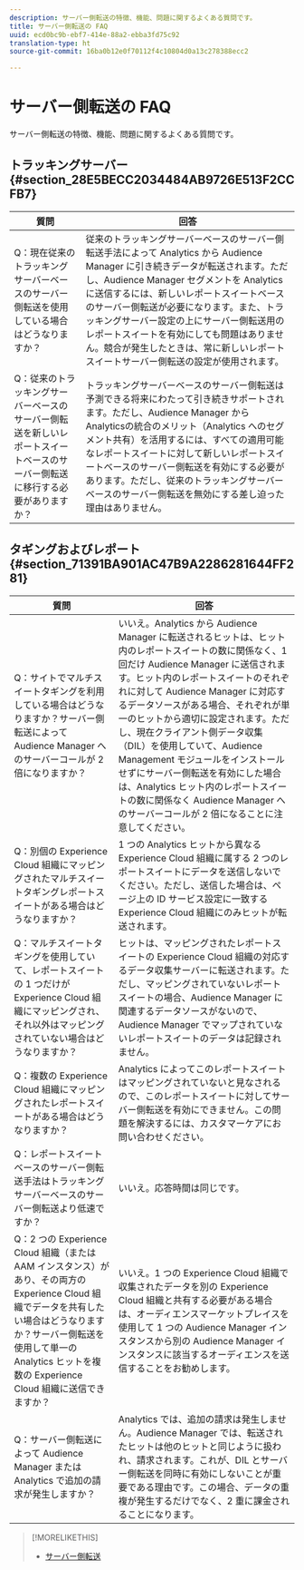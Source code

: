 ```yaml
---
description: サーバー側転送の特徴、機能、問題に関するよくある質問です。
title: サーバー側転送の FAQ
uuid: ecd0bc9b-ebf7-414e-88a2-ebba3fd75c92
translation-type: ht
source-git-commit: 16ba0b12e0f70112f4c10804d0a13c278388ecc2

---
```



# サーバー側転送の FAQ

サーバー側転送の特徴、機能、問題に関するよくある質問です。

## トラッキングサーバー {#section_28E5BECC2034484AB9726E513F2CCFB7}

| 質問 | 回答 |
|--- |--- |
| Q：現在従来のトラッキングサーバーベースのサーバー側転送を使用している場合はどうなりますか？ | 従来のトラッキングサーバーベースのサーバー側転送手法によって Analytics から Audience Manager に引き続きデータが転送されます。ただし、Audience Manager セグメントを Analytics に送信するには、新しいレポートスイートベースのサーバー側転送が必要になります。また、トラッキングサーバー設定の上にサーバー側転送用のレポートスイートを有効にしても問題はありません。競合が発生したときは、常に新しいレポートスイートサーバー側転送の設定が使用されます。 |
| Q：従来のトラッキングサーバーベースのサーバー側転送を新しいレポートスイートベースのサーバー側転送に移行する必要がありますか？ | トラッキングサーバーベースのサーバー側転送は予測できる将来にわたって引き続きサポートされます。ただし、Audience Manager から Analyticsの統合のメリット（Analytics へのセグメント共有）を活用するには、すべての適用可能なレポートスイートに対して新しいレポートスイートベースのサーバー側転送を有効にする必要があります。ただし、従来のトラッキングサーバーベースのサーバー側転送を無効にする差し迫った理由はありません。 |

## タギングおよびレポート{#section_71391BA901AC47B9A2286281644FF281}

| 質問 | 回答 |
|--- |--- |
| Q：サイトでマルチスイートタギングを利用している場合はどうなりますか？サーバー側転送によって Audience Manager へのサーバーコールが 2 倍になりますか？ | いいえ。Analytics から Audience Manager に転送されるヒットは、ヒット内のレポートスイートの数に関係なく、1 回だけ Audience Manager に送信されます。ヒット内のレポートスイートのそれぞれに対して Audience Manager に対応するデータソースがある場合、それぞれが単一のヒットから適切に設定されます。ただし、現在クライアント側データ収集（DIL）を使用していて、Audience Management モジュールをインストールせずにサーバー側転送を有効にした場合は、Analytics ヒット内のレポートスイートの数に関係なく Audience Manager へのサーバーコールが 2 倍になることに注意してください。 |
| Q：別個の Experience Cloud 組織にマッピングされたマルチスイートタギングレポートスイートがある場合はどうなりますか？ | 1 つの Analytics ヒットから異なる Experience Cloud 組織に属する 2 つのレポートスイートにデータを送信しないでください。ただし、送信した場合は、ページ上の ID サービス設定に一致する Experience Cloud 組織にのみヒットが転送されます。 |
| Q：マルチスイートタギングを使用していて、レポートスイートの 1 つだけが Experience Cloud 組織にマッピングされ、それ以外はマッピングされていない場合はどうなりますか？ | ヒットは、マッピングされたレポートスイートの Experience Cloud 組織の対応するデータ収集サーバーに転送されます。ただし、マッピングされていないレポートスイートの場合、Audience Manager に関連するデータソースがないので、Audience Manager でマップされていないレポートスイートのデータは記録されません。 |
| Q：複数の Experience Cloud 組織にマッピングされたレポートスイートがある場合はどうなりますか？ | Analytics によってこのレポートスイートはマッピングされていないと見なされるので、このレポートスイートに対してサーバー側転送を有効にできません。この問題を解決するには、カスタマーケアにお問い合わせください。 |
| Q：レポートスイートベースのサーバー側転送手法はトラッキングサーバーベースのサーバー側転送より低速ですか？ | いいえ。応答時間は同じです。 |
| Q：2 つの Experience Cloud 組織（または AAM インスタンス）があり、その両方の Experience Cloud 組織でデータを共有したい場合はどうなりますか？サーバー側転送を使用して単一の Analytics ヒットを複数の Experience Cloud 組織に送信できますか？ | いいえ。1 つの Experience Cloud 組織で収集されたデータを別の Experience Cloud 組織と共有する必要がある場合は、オーディエンスマーケットプレイスを使用して 1 つの Audience Manager インスタンスから別の Audience Manager インスタンスに該当するオーディエンスを送信することをお勧めします。 |
| Q：サーバー側転送によって Audience Manager または Analytics で追加の請求が発生しますか？ | Analytics では、追加の請求は発生しません。Audience Manager では、転送されたヒットは他のヒットと同じように扱われ、請求されます。これが、DIL とサーバー側転送を同時に有効にしないことが重要である理由です。この場合、データの重複が発生するだけでなく、2 重に課金されることになります。 |

>[!MORELIKETHIS]
>
>* [サーバー側転送](/help/admin/admin/c-server-side-forwarding/ssf.md)

